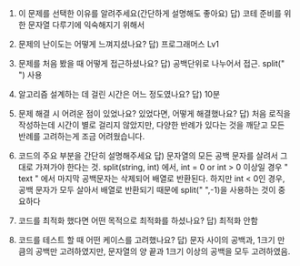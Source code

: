 1. 이 문제를 선택한 이유를 알려주세요(간단하게 설명해도 좋아요)
   답) 코테 준비를 위한 문자열 다루기에 익숙해지기 위해서

2. 문제의 난이도는 어떻게 느껴지셨나요?
   답) 프로그래머스 Lv1

3. 문제를 처음 봤을 때 어떻게 접근하셨나요?
   답) 공백단위로 나누어서 접근. split(" ") 사용

4. 알고리즘 설계하는 데 걸린 시간은 어느 정도였나요?
   답) 10분

5. 문제 해결 시 어려운 점이 있었나요? 있었다면, 어떻게 해결했나요?
   답) 처음 로직을 작성하는데 시간이 별로 걸리지 않았지만, 다양한 반례가 있다는 것을 깨닫고 모든 반례를 고려하는게 조금 어려웠습니다.

6. 코드의 주요 부분을 간단히 설명해주세요
   답) 문자열의 모든 공백 문자를 살려서 그대로 가져가야 한다는 것. split(string, int) 에서,
   int = 0 or int > 0 이상일 경우 " text " 에서 마지막 공백문자는 삭제되어 배열로 반환된다.
   하지만 int < 0인 경우, 공백 문자가 모두 살아서 배열로 반환되기 때문에 split(" ",-1)을 사용하는 것이 중요하다 

7. 코드를 최적화 했다면 어떤 목적으로 최적화를 하셨나요?
   답) 최적화 안함

8. 코드를 테스트 할 때 어떤 케이스를 고려했나요?
   답) 문자 사이의 공백과, 1크기 만큼의 공백만 고려하였지만, 문자열의 양 끝과 1크기 이상의 공백을 모두 고려하였음.
